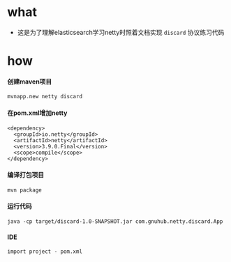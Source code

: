 what
=============

* 这是为了理解elasticsearch学习netty时照着文档实现 `discard` 协议练习代码

how
============

#### 创建maven项目
```
mvnapp.new netty discard
```
#### 在pom.xml增加netty

```
<dependency>
  <groupId>io.netty</groupId>
  <artifactId>netty</artifactId>
  <version>3.9.0.Final</version>
  <scope>compile</scope>
</dependency>
```

#### 编译打包项目
```
mvn package 
```
#### 运行代码
```
java -cp target/discard-1.0-SNAPSHOT.jar com.gnuhub.netty.discard.App
```

#### IDE
```
import project - pom.xml
```